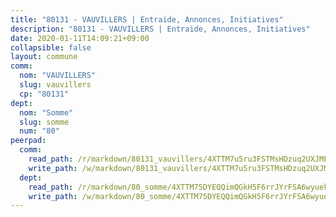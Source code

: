 ```yaml
---
title: "80131 - VAUVILLERS | Entraide, Annonces, Initiatives"
description: "80131 - VAUVILLERS | Entraide, Annonces, Initiatives"
date: 2020-01-11T14:09:21+09:00
collapsible: false
layout: commune
comm:
  nom: "VAUVILLERS"
  slug: vauvillers
  cp: "80131"
dept:
  nom: "Somme"
  slug: somme
  num: "80"
peerpad:
  comm:
    read_path: /r/markdown/80131_vauvillers/4XTTM7u5ru3FSTMsHDzuq2UXJMEM7Vh2RKriCE8oiAqCd7ypi
    write_path: /w/markdown/80131_vauvillers/4XTTM7u5ru3FSTMsHDzuq2UXJMEM7Vh2RKriCE8oiAqCd7ypi-K3TgU1bf4VBp4Mv9iHEsQ85jF7kMoPzcoFY4H7w2ytWEY6bkJubfoEbkSYa33i9475dQwWvP2QXnfm7YHDMFvDkRsoDMb7yVB4LTwWThqBDHhjvhVGkHA1QZuWHW1mN88dXj6Nai
  dept:
    read_path: /r/markdown/80_somme/4XTTM75DYEQQimQGkH5F6rrJYrFSA6wyuekdgioEx7v45YjSw
    write_path: /w/markdown/80_somme/4XTTM75DYEQQimQGkH5F6rrJYrFSA6wyuekdgioEx7v45YjSw-K3TgTuB1DbUNHuFo9Fhh6JTUriPx8E5izGkmw9RSNTjUtMFPoZhqqp87szE8th3EytWSHGdhUuQUPjam8aJZh1SdH8pL3ibgUbMdNhU17kjAmSa49LMB2GjXvVwDVurE8mgce3XM
---
```


